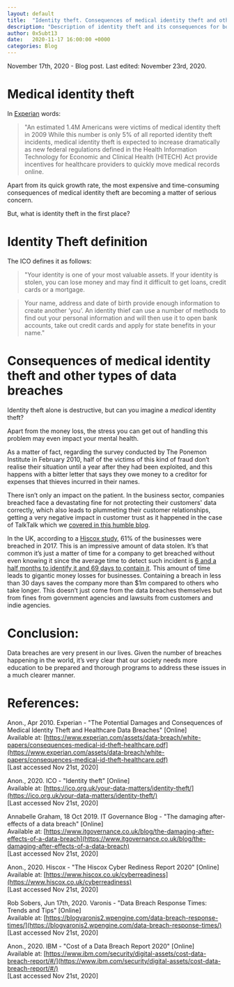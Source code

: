 ```yaml
---
layout: default
title:  "Identity theft. Consequences of medical identity theft and other data breaches"
description: "Description of identity theft and its consequences for both individuals and companies"
author: 0x5ubt13
date:   2020-11-17 16:00:00 +0000
categories: Blog
---
```


November 17th, 2020 - Blog post. Last edited: November 23rd, 2020.

# Medical identity theft

In [Experian](https://www.experian.com/) words:

> "An estimated 1.4M Americans were victims of medical identity theft in 2009
> While this number is only 5% of all reported identity theft incidents, medical identity theft is expected to increase dramatically as new federal regulations defined in the Health Information Technology for Economic and Clinical Health (HITECH) Act provide incentives for healthcare providers to quickly move medical records online. 

Apart from its quick growth rate, the most expensive and time-consuming consequences of medical identity theft are becoming a matter of serious concern.

But, what is identity theft in the first place?


# Identity Theft definition

The ICO defines it as follows:
> "Your identity is one of your most valuable assets. If your identity is stolen, you can lose money and may find it difficult to get loans, credit cards or a mortgage.

> Your name, address and date of birth provide enough information to create another ‘you’. An identity thief can use a number of methods to find out your personal information and will then use it to open bank accounts, take out credit cards and apply for state benefits in your name."

# Consequences of medical identity theft and other types of data breaches

Identity theft alone is destructive, but can you imagine a *medical* identity theft?

Apart from the money loss, the stress you can get out of handling this problem may even impact your mental health.

As a matter of fact, regarding the survey conducted by The Ponemon Institute in February 2010, half of the victims of this kind of fraud don’t realise their situation until a year after they had been exploited, and this happens with a bitter letter that says they owe money to a creditor for expenses that thieves incurred in their names.

There isn’t only an impact on the patient. In the business sector, companies breached face a devastating fine for not protecting their customers' data correctly, which also leads to plummeting their customer relationships, getting a very negative impact in customer trust as it happened in the case of TalkTalk which we [covered in this humble blog](https://0x5ubt13.github.io/blog/2020/11/10/Talk-Talk-(2015-Data-Breach).html).

In the UK, according to a [Hiscox study](https://www.hiscox.co.uk/cyberreadiness), 61% of the businesses were breached in 2017. This is an impressive amount of data stolen. It’s that common it’s just a matter of time for a company to get breached without even knowing it since the average time to detect such incident is [6 and a half months to identify it and 69 days to contain it](https://blogvaronis2.wpengine.com/data-breach-response-times/). This amount of time leads to gigantic money losses for businesses. Containing a breach in less than 30 days saves the company more than $1m compared to others who take longer. This doesn’t just come from the data breaches themselves but from fines from government agencies and lawsuits from customers and indie agencies.


# Conclusion:
Data breaches are very present in our lives. Given the number of breaches happening in the world, it’s very clear that our society needs more education to be prepared and thorough programs to address these issues in a much clearer manner.


# References:

Anon., Apr 2010. Experian - "The Potential Damages and Consequences of Medical Identity Theft and Healthcare Data Breaches" [Online] \
Available at: [https://www.experian.com/assets/data-breach/white-papers/consequences-medical-id-theft-healthcare.pdf](https://www.experian.com/assets/data-breach/white-papers/consequences-medical-id-theft-healthcare.pdf) \
[Last accessed Nov 21st, 2020]

Anon., 2020. ICO - "Identity theft" [Online] \
Available at: [https://ico.org.uk/your-data-matters/identity-theft/](https://ico.org.uk/your-data-matters/identity-theft/) \
[Last accessed Nov 21st, 2020]

Annabelle Graham, 18 Oct 2019. IT Governance Blog - "The damaging after-effects of a data breach" [Online] \
Available at: [https://www.itgovernance.co.uk/blog/the-damaging-after-effects-of-a-data-breach](https://www.itgovernance.co.uk/blog/the-damaging-after-effects-of-a-data-breach) \
[Last accessed Nov 21st, 2020]

Anon., 2020. Hiscox - "The Hiscox Cyber Rediness Report 2020" [Online] \
Available at: [https://www.hiscox.co.uk/cyberreadiness](https://www.hiscox.co.uk/cyberreadiness) \
[Last accessed Nov 21st, 2020]

Rob Sobers, Jun 17th, 2020. Varonis - "Data Breach Response Times: Trends and Tips" [Online] \
Available at: [https://blogvaronis2.wpengine.com/data-breach-response-times/](https://blogvaronis2.wpengine.com/data-breach-response-times/) \
[Last accessed Nov 21st, 2020]

Anon., 2020. IBM - "Cost of a Data Breach Report 2020" [Online] \
Available at: [https://www.ibm.com/security/digital-assets/cost-data-breach-report/#/](https://www.ibm.com/security/digital-assets/cost-data-breach-report/#/) \
[Last accessed Nov 21st, 2020]
